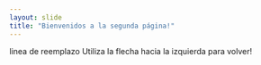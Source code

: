 ```yaml
---
layout: slide
title: "Bienvenidos a la segunda página!"
---
```

linea de reemplazo
Utiliza la flecha hacia la izquierda para volver!
